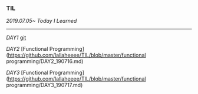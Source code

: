 ### TIL
*2019.07.05~* 			*Today I Learned*



------

*DAY1*			 [git](https://github.com/lallaheeee/TIL/blob/master/git/DAY1_190715.md)

*DAY2*			[Functional Programming](https://github.com/lallaheeee/TIL/blob/master/functional programming/DAY2_190716.md)

*DAY3*			[Functional Programming](https://github.com/lallaheeee/TIL/blob/master/functional programming/DAY3_190717.md)


